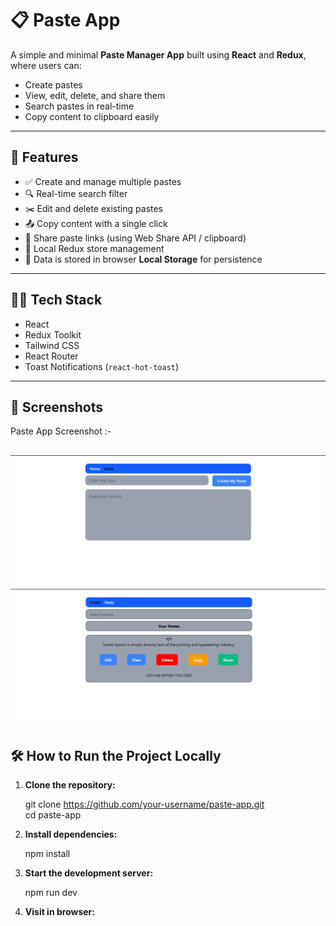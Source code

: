 # 📋 Paste App

A simple and minimal **Paste Manager App** built using **React** and **Redux**, where users can:
- Create pastes
- View, edit, delete, and share them
- Search pastes in real-time
- Copy content to clipboard easily

---

## 🚀 Features

- ✅ Create and manage multiple pastes
- 🔍 Real-time search filter
- ✂️ Edit and delete existing pastes
- 📤 Copy content with a single click
- 🔗 Share paste links (using Web Share API / clipboard)
- 📁 Local Redux store management
- 💾 Data is stored in browser **Local Storage** for persistence


---

## 🧑‍💻 Tech Stack

- React
- Redux Toolkit
- Tailwind CSS
- React Router
- Toast Notifications (`react-hot-toast`)

---

## 📸 Screenshots

Paste App Screenshot :-

![Home Page](image.png)
![Paste Page](image-1.png)
---

## 🛠️ How to Run the Project Locally

1. **Clone the repository:**

    git clone https://github.com/your-username/paste-app.git <br/>
    cd paste-app


2. **Install dependencies:**

    npm install

3. **Start the development server:**

    npm run dev

4. **Visit in browser:**
